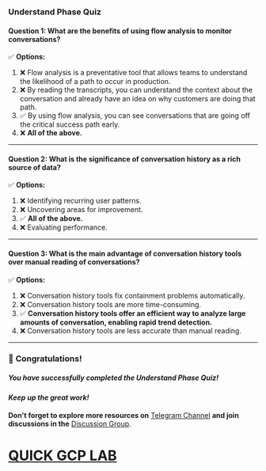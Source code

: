 ### **Understand Phase Quiz**  

#### **Question 1:** What are the benefits of using flow analysis to monitor conversations?  

✅ **Options:**  
1. ❌ Flow analysis is a preventative tool that allows teams to understand the likelihood of a path to occur in production.  
2. ❌ By reading the transcripts, you can understand the context about the conversation and already have an idea on why customers are doing that path.  
3. ✅ By using flow analysis, you can see conversations that are going off the critical success path early.  
4. ❌ **All of the above.**  

---  

#### **Question 2:** What is the significance of conversation history as a rich source of data?  

✅ **Options:**  
1. ❌ Identifying recurring user patterns.  
2. ❌ Uncovering areas for improvement.  
3. ✅ **All of the above.**  
4. ❌ Evaluating performance.  

---  

#### **Question 3:** What is the main advantage of conversation history tools over manual reading of conversations?  

✅ **Options:**  
1. ❌ Conversation history tools fix containment problems automatically.  
2. ❌ Conversation history tools are more time-consuming.  
3. ✅ **Conversation history tools offer an efficient way to analyze large amounts of conversation, enabling rapid trend detection.**  
4. ❌ Conversation history tools are less accurate than manual reading.  

---

### 🎉 **Congratulations!**  
##### *You have successfully completed the Understand Phase Quiz!*  

#### *Keep up the great work!*  

**Don't forget to explore more resources on** [Telegram Channel](https://t.me/quickgcplab) **and join discussions in the** [Discussion Group](https://t.me/quickgcplabchats).  

# [QUICK GCP LAB](https://www.youtube.com/@quickgcplab)